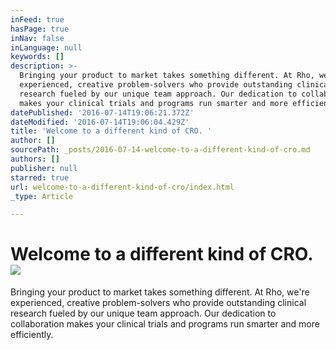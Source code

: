 ```yaml
---
inFeed: true
hasPage: true
inNav: false
inLanguage: null
keywords: []
description: >-
  Bringing your product to market takes something different. At Rho, we’re
  experienced, creative problem-solvers who provide outstanding clinical
  research fueled by our unique team approach. Our dedication to collaboration
  makes your clinical trials and programs run smarter and more efficiently.
datePublished: '2016-07-14T19:06:21.372Z'
dateModified: '2016-07-14T19:06:04.429Z'
title: 'Welcome to a different kind of CRO. '
author: []
sourcePath: _posts/2016-07-14-welcome-to-a-different-kind-of-cro.md
authors: []
publisher: null
starred: true
url: welcome-to-a-different-kind-of-cro/index.html
_type: Article

---
```

# Welcome to a different kind of CRO. ![](https://the-grid-user-content.s3-us-west-2.amazonaws.com/bf2cac69-710f-44f1-ae99-6fa1944b55e2.jpg)

Bringing your product to market takes something different. At Rho, we're experienced, creative problem-solvers who provide outstanding clinical research fueled by our unique team approach. Our dedication to collaboration makes your clinical trials and programs run smarter and more efficiently.